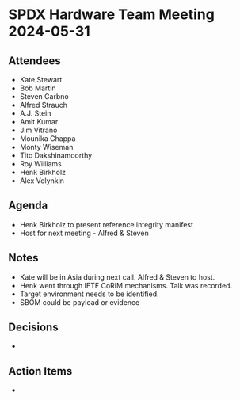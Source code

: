 # SPDX Hardware Team Meeting 2024-05-31

## Attendees
* Kate Stewart
* Bob Martin
* Steven Carbno
* Alfred Strauch
* A.J. Stein
* Amit Kumar
* Jim Vitrano
* Mounika Chappa
* Monty Wiseman
* Tito Dakshinamoorthy
* Roy Williams
* Henk Birkholz
* Alex Volynkin

## Agenda
* Henk Birkholz to present reference integrity manifest
* Host for next meeting - Alfred & Steven

## Notes
* Kate will be in Asia during next call.   Alfred & Steven to host.
* Henk went through IETF CoRIM mechanisms.   Talk was recorded.
* Target environment needs to be identified.
* SBOM could be payload or evidence

## Decisions
* 

## Action Items
*
